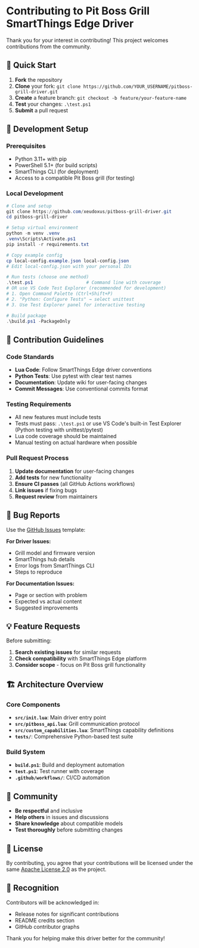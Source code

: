 # Contributing to Pit Boss Grill SmartThings Edge Driver

Thank you for your interest in contributing! This project welcomes contributions from the community.

## 🚀 Quick Start

1. **Fork** the repository
2. **Clone** your fork: `git clone https://github.com/YOUR_USERNAME/pitboss-grill-driver.git`
3. **Create** a feature branch: `git checkout -b feature/your-feature-name`
4. **Test** your changes: `.\test.ps1`
5. **Submit** a pull request

## 🧪 Development Setup

### Prerequisites
- Python 3.11+ with pip
- PowerShell 5.1+ (for build scripts)
- SmartThings CLI (for deployment)
- Access to a compatible Pit Boss grill (for testing)

### Local Development
```powershell
# Clone and setup
git clone https://github.com/xeudoxus/pitboss-grill-driver.git
cd pitboss-grill-driver

# Setup virtual environment
python -m venv .venv
.venv\Scripts\Activate.ps1
pip install -r requirements.txt

# Copy example config
cp local-config.example.json local-config.json
# Edit local-config.json with your personal IDs

# Run tests (choose one method)
.\test.ps1                    # Command line with coverage
# OR use VS Code Test Explorer (recommended for development)
# 1. Open Command Palette (Ctrl+Shift+P)
# 2. "Python: Configure Tests" → select unittest
# 3. Use Test Explorer panel for interactive testing

# Build package
.\build.ps1 -PackageOnly
```

## 📝 Contribution Guidelines

### Code Standards
- **Lua Code**: Follow SmartThings Edge driver conventions
- **Python Tests**: Use pytest with clear test names
- **Documentation**: Update wiki for user-facing changes
- **Commit Messages**: Use conventional commits format

### Testing Requirements
- All new features must include tests
- Tests must pass: `.\test.ps1` or use VS Code's built-in Test Explorer (Python testing with unittest/pytest)
- Lua code coverage should be maintained
- Manual testing on actual hardware when possible

### Pull Request Process
1. **Update documentation** for user-facing changes
2. **Add tests** for new functionality
3. **Ensure CI passes** (all GitHub Actions workflows)
4. **Link issues** if fixing bugs
5. **Request review** from maintainers

## 🐛 Bug Reports

Use the [GitHub Issues](https://github.com/xeudoxus/pitboss-grill-driver/issues) template:

**For Driver Issues:**
- Grill model and firmware version
- SmartThings hub details
- Error logs from SmartThings CLI
- Steps to reproduce

**For Documentation Issues:**
- Page or section with problem
- Expected vs actual content
- Suggested improvements

## 💡 Feature Requests

Before submitting:
1. **Search existing issues** for similar requests
2. **Check compatibility** with SmartThings Edge platform
3. **Consider scope** - focus on Pit Boss grill functionality

## 🏗️ Architecture Overview

### Core Components
- **`src/init.lua`**: Main driver entry point
- **`src/pitboss_api.lua`**: Grill communication protocol
- **`src/custom_capabilities.lua`**: SmartThings capability definitions
- **`tests/`**: Comprehensive Python-based test suite

### Build System
- **`build.ps1`**: Build and deployment automation
- **`test.ps1`**: Test runner with coverage
- **`.github/workflows/`**: CI/CD automation

## 🤝 Community

- **Be respectful** and inclusive
- **Help others** in issues and discussions
- **Share knowledge** about compatible models
- **Test thoroughly** before submitting changes

## 📄 License

By contributing, you agree that your contributions will be licensed under the same [Apache License 2.0](LICENSE) as the project.

## 🙏 Recognition

Contributors will be acknowledged in:
- Release notes for significant contributions
- README credits section
- GitHub contributor graphs

Thank you for helping make this driver better for the community!